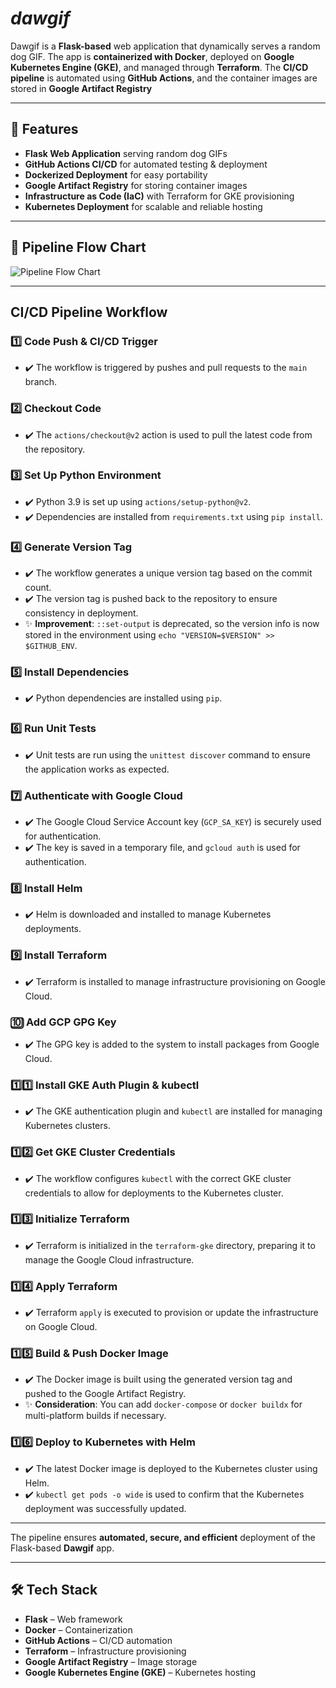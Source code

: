 # *dawgif*

Dawgif is a **Flask-based** web application that dynamically serves a random dog GIF. The app is **containerized with Docker**, deployed on **Google Kubernetes Engine (GKE)**, and managed through **Terraform**. The **CI/CD pipeline** is automated using **GitHub Actions**, and the container images are stored in **Google Artifact Registry**

---

## 🚀 Features

- **Flask Web Application** serving random dog GIFs  
- **GitHub Actions CI/CD** for automated testing & deployment  
- **Dockerized Deployment** for easy portability  
- **Google Artifact Registry** for storing container images  
- **Infrastructure as Code (IaC)** with Terraform for GKE provisioning  
- **Kubernetes Deployment** for scalable and reliable hosting  

---

## 📌 Pipeline Flow Chart

![Pipeline Flow Chart](https://github.com/user-attachments/assets/d153bd60-ddf6-4de5-b3e5-b55203be700e)



---

## CI/CD Pipeline Workflow

### 1️⃣ **Code Push & CI/CD Trigger**
- ✔️ The workflow is triggered by pushes and pull requests to the `main` branch.

### 2️⃣ **Checkout Code**
- ✔️ The `actions/checkout@v2` action is used to pull the latest code from the repository.

### 3️⃣ **Set Up Python Environment**
- ✔️ Python 3.9 is set up using `actions/setup-python@v2`.
- ✔️ Dependencies are installed from `requirements.txt` using `pip install`.

### 4️⃣ **Generate Version Tag**
- ✔️ The workflow generates a unique version tag based on the commit count.
- ✔️ The version tag is pushed back to the repository to ensure consistency in deployment.
- ✨ **Improvement**: `::set-output` is deprecated, so the version info is now stored in the environment using `echo "VERSION=$VERSION" >> $GITHUB_ENV`.

### 5️⃣ **Install Dependencies**
- ✔️ Python dependencies are installed using `pip`.

### 6️⃣ **Run Unit Tests**
- ✔️ Unit tests are run using the `unittest discover` command to ensure the application works as expected.

### 7️⃣ **Authenticate with Google Cloud**
- ✔️ The Google Cloud Service Account key (`GCP_SA_KEY`) is securely used for authentication.
- ✔️ The key is saved in a temporary file, and `gcloud auth` is used for authentication.

### 8️⃣ **Install Helm**
- ✔️ Helm is downloaded and installed to manage Kubernetes deployments.

### 9️⃣ **Install Terraform**
- ✔️ Terraform is installed to manage infrastructure provisioning on Google Cloud.

### 🔟 **Add GCP GPG Key**
- ✔️ The GPG key is added to the system to install packages from Google Cloud.

### 1️⃣1️⃣ **Install GKE Auth Plugin & kubectl**
- ✔️ The GKE authentication plugin and `kubectl` are installed for managing Kubernetes clusters.

### 1️⃣2️⃣ **Get GKE Cluster Credentials**
- ✔️ The workflow configures `kubectl` with the correct GKE cluster credentials to allow for deployments to the Kubernetes cluster.

### 1️⃣3️⃣ **Initialize Terraform**
- ✔️ Terraform is initialized in the `terraform-gke` directory, preparing it to manage the Google Cloud infrastructure.

### 1️⃣4️⃣ **Apply Terraform**
- ✔️ Terraform `apply` is executed to provision or update the infrastructure on Google Cloud.

### 1️⃣5️⃣ **Build & Push Docker Image**
- ✔️ The Docker image is built using the generated version tag and pushed to the Google Artifact Registry.
- ✨ **Consideration**: You can add `docker-compose` or `docker buildx` for multi-platform builds if necessary.

### 1️⃣6️⃣ **Deploy to Kubernetes with Helm**
- ✔️ The latest Docker image is deployed to the Kubernetes cluster using Helm.
- ✔️ `kubectl get pods -o wide` is used to confirm that the Kubernetes deployment was successfully updated.
---

The pipeline ensures **automated, secure, and efficient** deployment of the Flask-based **Dawgif** app.

---

## 🛠️ Tech Stack  

- **Flask** – Web framework  
- **Docker** – Containerization  
- **GitHub Actions** – CI/CD automation  
- **Terraform** – Infrastructure provisioning  
- **Google Artifact Registry** – Image storage  
- **Google Kubernetes Engine (GKE)** – Kubernetes hosting  
